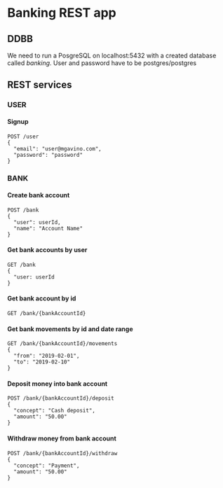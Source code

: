 # Banking REST app

## DDBB
We need to run a PosgreSQL on localhost:5432 with a created database called _banking_. User and password have to be postgres/postgres

## REST services

### USER

#### Signup
```
POST /user
{
  "email": "user@mgavino.com",
  "password": "password"
}
```

### BANK

#### Create bank account
```
POST /bank
{
  "user": userId,
  "name": "Account Name"
}
```

#### Get bank accounts by user
```
GET /bank
{
  "user: userId
}
```

#### Get bank account by id
```
GET /bank/{bankAccountId}
```

#### Get bank movements by id and date range
```
GET /bank/{bankAccountId}/movements
{
  "from": "2019-02-01",
  "to": "2019-02-10"
}
```

#### Deposit money into bank account
```
POST /bank/{bankAccountId}/deposit
{
  "concept": "Cash deposit",
  "amount": "50.00"
}
```

#### Withdraw money from bank account
```
POST /bank/{bankAccountId}/withdraw
{
  "concept": "Payment",
  "amount": "50.00"
}
```
